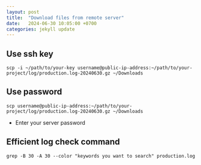 ```yaml
---
layout: post
title:  "Download files from remote server"
date:   2024-06-30 10:05:00 +0700
categories: jekyll update
---
```

## Use ssh key
```shell
scp -i ~/path/to/your-key username@public-ip-address:~/path/to/your-project/log/production.log-20240630.gz ~/Downloads
```

## Use password
```shell
scp username@public-ip-address:~/path/to/your-project/log/production.log-20240630.gz ~/Downloads
```
- Enter your server password

## Efficient log check command
```shell
grep -B 30 -A 30 --color "keywords you want to search" production.log
```
